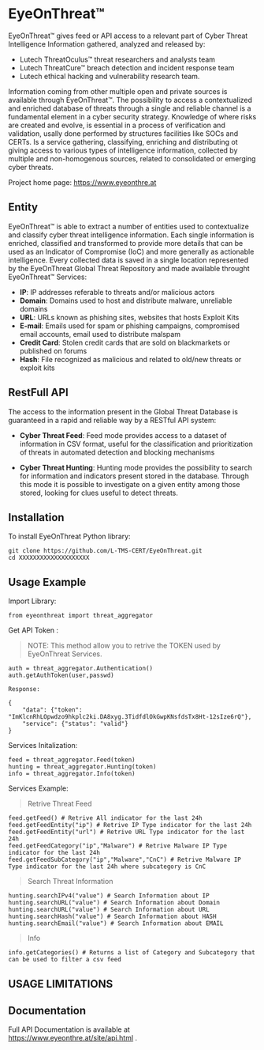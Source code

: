 
# EyeOnThreat&trade;
EyeOnThreat™ gives feed or API access to a relevant part of Cyber Threat Intelligence Information gathered, analyzed and released by:

* Lutech ThreatOculus™ threat researchers and analysts team
* Lutech ThreatCure™ breach detection and incident response team
* Lutech ethical hacking and vulnerability research team.

Information coming from other multiple open and private sources is available through EyeOnThreat™. The possibility to access a contextualized and enriched database of threats through a single and reliable channel is a fundamental element in a cyber security strategy. Knowledge of where risks are created and evolve, is essential in a process of verification and validation, usally done performed by structures facilities like SOCs and CERTs. Is a service gathering, classifying, enriching and distributing ot giving access to various types of intelligence information, collected by multiple and non-homogenous sources, related to consolidated or emerging cyber threats. 

Project home page: https://www.eyeonthre.at

Entity
------------

EyeOnThreat&trade; is able to extract a number of entities used to contextualize and classify cyber threat intelligence information. Each single information is enriched, classified and transformed to provide more details that can be used as an Indicator of Compromise (IoC) and more generally as actionable intelligence. Every collected data is saved in a single location represented by the EyeOnThreat Global Threat Repository and made available throught EyeOnThreat&trade; Services: 

* **IP**: IP addresses referable to threats and/or malicious actors
* **Domain**: Domains used to host and distribute malware, unreliable domains
* **URL**: URLs known as phishing sites, websites that hosts Exploit Kits
* **E-mail**: Emails used for spam or phishing campaigns, compromised email accounts, email used to distribute malspam
* **Credit Card**: Stolen credit cards that are sold on blackmarkets or published on forums
* **Hash**: File recognized as malicious and related to old/new threats or exploit kits

RestFull API
------------
The access to the information present in the Global Threat Database is guaranteed in a rapid and reliable way by a RESTful API system:

* **Cyber Threat Feed**: 
Feed mode provides access to a dataset of information in CSV format, useful for the classification and prioritization of threats in automated detection and blocking mechanisms

* **Cyber Threat Hunting**: 
Hunting mode provides the possibility to search for information and indicators present stored in the database. Through this mode it is possible to investigate on a given entity among those stored, looking for clues useful to detect threats.

Installation
------------
To install EyeOnThreat Python library:

    git clone https://github.com/L-TMS-CERT/EyeOnThreat.git
    cd XXXXXXXXXXXXXXXXXXXX

Usage Example
------------

Import Library:

    from eyeonthreat import threat_aggregator

Get API Token :

> NOTE: This method allow you to retrive the TOKEN used by EyeOnThreat Services.

    auth = threat_aggregator.Authentication()
    auth.getAuthToken(user,passwd)
    
    Response:
    
    {
        "data": {"token": "ImKlcnRhLOpwdzo9hkplc2ki.DA8xyg.3TidfdlOkGwpKNsfdsTx8Ht-12sIze6rQ"},
        "service": {"status": "valid"}
    }
    
    
Services Initalization:

    feed = threat_aggregator.Feed(token)
    hunting = threat_aggregator.Hunting(token)
    info = threat_aggregator.Info(token)

Services Example:

> Retrive Threat Feed

    feed.getFeed() # Retrive All indicator for the last 24h
    feed.getFeedEntity("ip") # Retrive IP Type indicator for the last 24h
    feed.getFeedEntity("url") # Retrive URL Type indicator for the last 24h
    feed.getFeedCategory("ip","Malware") # Retrive Malware IP Type indicator for the last 24h 
    feed.getFeedSubCategory("ip","Malware","CnC") # Retrive Malware IP Type indicator for the last 24h where subcategory is CnC
    
> Search Threat Information

    hunting.searchIPv4("value") # Search Information about IP
    hunting.searchURL("value") # Search Information about Domain
    hunting.searchURL("value") # Search Information about URL
    hunting.searchHash("value") # Search Information about HASH
    hunting.searchEmail("value") # Search Information about EMAIL
   
> Info 

    info.getCategories() # Returns a list of Category and Subcategory that can be used to filter a csv feed

USAGE LIMITATIONS
------------
  
Documentation
-------------
Full API Documentation is available at https://www.eyeonthre.at/site/api.html .
